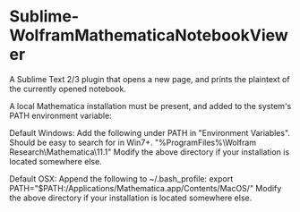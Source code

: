 # Sublime-WolframMathematicaNotebookViewer
A Sublime Text 2/3 plugin that opens a new page, and prints the plaintext of the currently opened notebook.

A local Mathematica installation must be present, and added to the system's PATH environment variable:

Default Windows:
Add the following under PATH in "Environment Variables". Should be easy to search for in Win7+.
"%ProgramFiles%\Wolfram Research\Mathematica\11.1\"
Modify the above directory if your installation is located somewhere else.

Default OSX:
Append the following to ~/.bash_profile:
export PATH="$PATH:/Applications/Mathematica.app/Contents/MacOS/"
Modify the above directory if your installation is located somewhere else.
